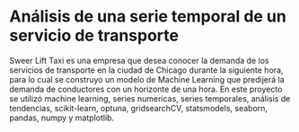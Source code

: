 # Análisis de una serie temporal de un servicio de transporte
Sweer Lift Taxi es una empresa que desea conocer la demanda de los servicios de transporte en la ciudad de Chicago durante la siguiente hora, para lo cual se construyo un modelo de Machine Learning que predijerá la demanda de conductores con un horizonte de una hora.
En este proyecto se utilizó machine learning, series numericas, series temporales, análisis de tendencias, scikit-learn, optuna, gridsearchCV, statsmodels, seaborn, pandas, numpy y matplotlib.
